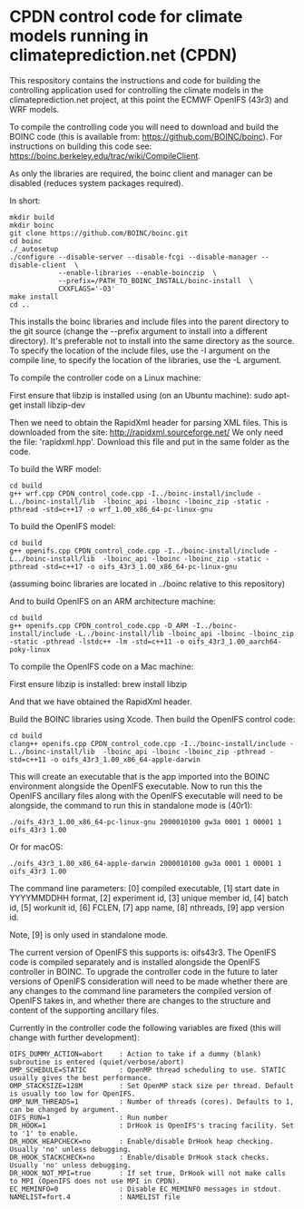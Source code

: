 # CPDN control code for climate models running in climateprediction.net (CPDN)

This respository contains the instructions and code for building the controlling application used for controlling the climate models in the climateprediction.net project, at this point the ECMWF OpenIFS (43r3) and WRF models.

To compile the controlling code you will need to download and build the BOINC code (this is available from: https://github.com/BOINC/boinc). For instructions on building this code see: https://boinc.berkeley.edu/trac/wiki/CompileClient.

As only the libraries are required, the boinc client and manager can be disabled (reduces system packages required).

In short:

    mkdir build
    mkdir boinc
    git clone https://github.com/BOINC/boinc.git
    cd boinc
    ./_autosetup
    ./configure --disable-server --disable-fcgi --disable-manager --disable-client  \
                --enable-libraries --enable-boinczip  \
                --prefix=/PATH_TO_BOINC_INSTALL/boinc-install  \
                CXXFLAGS='-O3'
    make install
    cd ..

This installs the boinc libraries and include files into the parent directory to the git source (change the --prefix argument to install into a different directory). It's preferable not to install into the same directory as the source. To specify the location of the include files, use the -I argument on the compile line, to specify the location of the libraries, use the -L argument.


To compile the controller code on a Linux machine:

First ensure that libzip is installed using (on an Ubuntu machine): sudo apt-get install libzip-dev

Then we need to obtain the RapidXml header for parsing XML files. This is downloaded from the site: http://rapidxml.sourceforge.net/
We only need the file: 'rapidxml.hpp'. Download this file and put in the same folder as the code. 

To build the WRF model:

    cd build
    g++ wrf.cpp CPDN_control_code.cpp -I../boinc-install/include -L../boinc-install/lib  -lboinc_api -lboinc -lboinc_zip -static -pthread -std=c++17 -o wrf_1.00_x86_64-pc-linux-gnu
    
To build the OpenIFS model:

    cd build
    g++ openifs.cpp CPDN_control_code.cpp -I../boinc-install/include -L../boinc-install/lib  -lboinc_api -lboinc -lboinc_zip -static -pthread -std=c++17 -o oifs_43r3_1.00_x86_64-pc-linux-gnu

(assuming boinc libraries are located in ../boinc relative to this repository)

And to build OpenIFS on an ARM architecture machine:

    cd build
    g++ openifs.cpp CPDN_control_code.cpp -D_ARM -I../boinc-install/include -L../boinc-install/lib -lboinc_api -lboinc -lboinc_zip -static -pthread -lstdc++ -lm -std=c++11 -o oifs_43r3_1.00_aarch64-poky-linux

To compile the OpenIFS code on a Mac machine:

First ensure libzip is installed: brew install libzip

And that we have obtained the RapidXml header.

Build the BOINC libraries using Xcode. Then build the OpenIFS control code:

    cd build
    clang++ openifs.cpp CPDN_control_code.cpp -I../boinc-install/include -L../boinc-install/lib  -lboinc_api -lboinc -lboinc_zip -pthread -std=c++11 -o oifs_43r3_1.00_x86_64-apple-darwin

This will create an executable that is the app imported into the BOINC environment alongside the OpenIFS executable. Now to run this the OpenIFS ancillary files along with the OpenIFS executable will need to be alongside, the command to run this in standalone mode is (40r1):

    ./oifs_43r3_1.00_x86_64-pc-linux-gnu 2000010100 gw3a 0001 1 00001 1 oifs_43r3 1.00

Or for macOS:

    ./oifs_43r3_1.00_x86_64-apple-darwin 2000010100 gw3a 0001 1 00001 1 oifs_43r3 1.00

The command line parameters: [0] compiled executable, [1] start date in YYYYMMDDHH format, [2] experiment id, [3] unique member id, [4] batch id, [5] workunit id, [6] FCLEN, [7] app name, [8]  nthreads, [9] app version id.

Note, [9] is only used in standalone mode.

The current version of OpenIFS this supports is: oifs43r3. The OpenIFS code is compiled separately and is installed alongside the OpenIFS controller in BOINC. To upgrade the controller code in the future to later versions of OpenIFS consideration will need to be made whether there are any changes to the command line parameters the compiled version of OpenIFS takes in, and whether there are changes to the structure and content of the supporting ancillary files.

Currently in the controller code the following variables are fixed (this will change with further development):

    OIFS_DUMMY_ACTION=abort    : Action to take if a dummy (blank) subroutine is entered (quiet/verbose/abort)
    OMP_SCHEDULE=STATIC        : OpenMP thread scheduling to use. STATIC usually gives the best performance.
    OMP_STACKSIZE=128M         : Set OpenMP stack size per thread. Default is usually too low for OpenIFS.
    OMP_NUM_THREADS=1          : Number of threads (cores). Defaults to 1, can be changed by argument.
    OIFS_RUN=1                 : Run number
    DR_HOOK=1                  : DrHook is OpenIFS's tracing facility. Set to '1' to enable.
    DR_HOOK_HEAPCHECK=no       : Enable/disable DrHook heap checking. Usually 'no' unless debugging.
    DR_HOOK_STACKCHECK=no      : Enable/disable DrHook stack checks. Usually 'no' unless debugging.
    DR_HOOK_NOT_MPI=true       : If set true, DrHook will not make calls to MPI (OpenIFS does not use MPI in CPDN).
    EC_MEMINFO=0               : Disable EC_MEMINFO messages in stdout.
    NAMELIST=fort.4            : NAMELIST file
